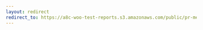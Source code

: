 ```yaml
---
layout: redirect
redirect_to: https://a8c-woo-test-reports.s3.amazonaws.com/public/pr-merge/40121/e2e/index.html
---
```

